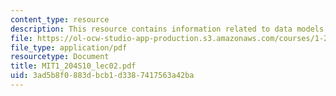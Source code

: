 ```yaml
---
content_type: resource
description: This resource contains information related to data models and normalization.
file: https://ol-ocw-studio-app-production.s3.amazonaws.com/courses/1-204-computer-algorithms-in-systems-engineering-spring-2010/3ad5b8f0883dbcb1d3387417563a42ba_MIT1_204S10_lec02.pdf
file_type: application/pdf
resourcetype: Document
title: MIT1_204S10_lec02.pdf
uid: 3ad5b8f0-883d-bcb1-d338-7417563a42ba
---
```

